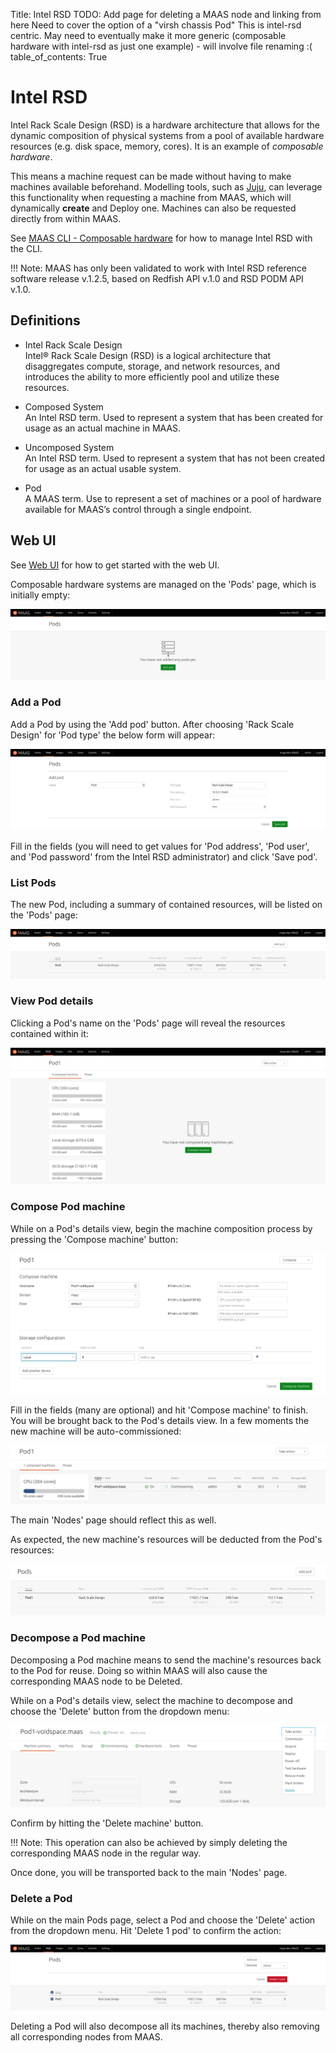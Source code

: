 Title: Intel RSD
TODO:  Add page for deleting a MAAS node and linking from here
       Need to cover the option of a "virsh chassis Pod"
       This is intel-rsd centric. May need to eventually make it more generic (composable hardware with intel-rsd as just one example) - will involve file renaming :(
table_of_contents: True


# Intel RSD

Intel Rack Scale Design (RSD) is a hardware architecture that allows for the
dynamic composition of physical systems from a pool of available hardware
resources (e.g. disk space, memory, cores). It is an example of *composable
hardware*.

This means a machine request can be made without having to make machines
available beforehand. Modelling tools, such as [Juju][about-juju], can leverage
this functionality when requesting a machine from MAAS, which will dynamically
**create** and Deploy one. Machines can also be requested directly from within
MAAS.

See [MAAS CLI - Composable hardware][manage-cli-comp-hw] for how to manage
Intel RSD with the CLI.

!!! Note:
    MAAS has only been validated to work with Intel RSD reference software
    release v.1.2.5, based on Redfish API v.1.0 and RSD PODM API v.1.0.


## Definitions

- Intel Rack Scale Design  
  Intel® Rack Scale Design (RSD) is a logical architecture that disaggregates
  compute, storage, and network resources, and introduces the ability to more
  efficiently pool and utilize these resources.
  
- Composed System  
  An Intel RSD term. Used to represent a system that has been created for usage
  as an actual machine in MAAS.
  
- Uncomposed System  
  An Intel RSD term. Used to represent a system that has not been created for
  usage as an actual usable system.
  
- Pod  
  A MAAS term. Use to represent a set of machines or a pool of hardware available
  for MAAS’s control through a single endpoint.


## Web UI

See [Web UI][webui] for how to get started with the web UI.

Composable hardware systems are managed on the 'Pods' page, which is initially
empty:

![initial pods page][img__2.2_pod-initial-page]


### Add a Pod

Add a Pod by using the 'Add pod' button. After choosing 'Rack Scale Design' for
'Pod type' the below form will appear:

![add pod][img__2.2_pod-add]

Fill in the fields (you will need to get values for 'Pod address', 'Pod user',
and 'Pod password' from the Intel RSD administrator) and click 'Save pod'.

### List Pods

The new Pod, including a summary of contained resources, will be listed on the
'Pods' page:

![save pod][img__2.2_pod-list]

### View Pod details

Clicking a Pod's name on the 'Pods' page will reveal the resources contained
within it:

![pod details][img__2.2_pod-details]

### Compose Pod machine

While on a Pod's details view, begin the machine composition process by
pressing the 'Compose machine' button:

![pod compose machine][img__2.2_pod-compose-machine]

Fill in the fields (many are optional) and hit 'Compose machine' to finish. You
will be brought back to the Pod's details view. In a few moments the new
machine will be auto-commissioned:

![pod compose machine commissioning][img__2.2_pod-compose-machine-commissioning]

The main 'Nodes' page should reflect this as well.

As expected, the new machine's resources will be deducted from the Pod's
resources:

![pod machine resources deducted][img__2.2_pod-compose-machine-deducted]

### Decompose a Pod machine

Decomposing a Pod machine means to send the machine's resources back to the Pod
for reuse. Doing so within MAAS will also cause the corresponding MAAS node to
be Deleted.

While on a Pod's details view, select the machine to decompose and choose the
'Delete' button from the dropdown menu:

![pod decompose machine][img__2.2_pod-decompose-machine]

Confirm by hitting the 'Delete machine' button.

!!! Note:
    This operation can also be achieved by simply deleting the corresponding
    MAAS node in the regular way.

Once done, you will be transported back to the main 'Nodes' page.

### Delete a Pod

While on the main Pods page, select a Pod and choose the 'Delete' action from
the dropdown menu. Hit 'Delete 1 pod' to confirm the action:

![pod delete][img__2.2_pod-delete]

Deleting a Pod will also decompose all its machines, thereby also removing all
corresponding nodes from MAAS.


<!-- LINKS -->

[manage-cli-comp-hw]: manage-cli-comp-hw.md
[about-juju]: https://jujucharms.com/docs/stable/about-juju
[webui]: installconfig-webui.md

[img__2.2_pod-initial-page]: ../media/intel-rsd__2.2_pod-initial-page.png
[img__2.2_pod-add]: ../media/intel-rsd__2.2_pod-add.png
[img__2.2_pod-list]: ../media/intel-rsd__2.2_pod-list.png
[img__2.2_pod-details]: ../media/intel-rsd__2.2_pod-details.png
[img__2.2_pod-compose-machine]: ../media/intel-rsd__2.2_pod-compose-machine.png
[img__2.2_pod-compose-machine-commissioning]: ../media/intel-rsd__2.2_pod-compose-machine-commissioning.png
[img__2.2_pod-compose-machine-deducted]: ../media/intel-rsd__2.2_pod-compose-machine-deducted.png
[img__2.2_pod-decompose-machine]: ../media/intel-rsd__2.2_pod-decompose-machine.png
[img__2.2_pod-delete]: ../media/intel-rsd__2.2_pod-delete.png
